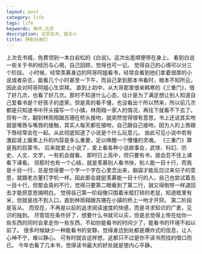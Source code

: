 ```yaml
---
layout: post
category: life
tags: life
keywords: 离开,北京
description: 北京太大，我太小
title: 拜别兄弟们
---
```


上次去书城，免费领到一本白岩松的《白说》。这次出差顺便带在身上。
看到白说一些关于书的经历与心境，自己回顾，觉得也可一记。
觉得自己的心境可以分三个阶段。
小时候，经常羡慕身边的阿哥阿姐看书，经常会看到他们拿着很厚的小说或者杂志，能看几个小时甚至一下午，而自己拿到那本书看时，根本不知所云，因此会对阿哥阿姐心生崇拜。
直到上初中，从大哥那里借来韩寒的《三重门》，借了好几次，也看了好几次。那时不知道什么心态，估计是为了满足想让别人知道自己爱看书是个好孩子的虚荣，但是真的看不懂，也没看出个所以然来，所以前几次都是只知道书中开头描写一个小镇，林雨翔一家人的情况，再往下就看不下去了。
但有一次，翻到林雨翔跟苏珊在桥头接吻，就突然觉得很有意思，书上还说其实吻就是嘴唇与嘴唇的接触，其实人每天都在接吻，自己跟自己接吻，因为人的上唇跟下唇经常会在一起。从此彻底知道了小说是个什么玩意儿。
由此可见小说中若有激起肾上腺素上升的内容是多么重要，足以唤醒一个懵懂的灵魂。
《三重门》算是我的启蒙书。
后来就爱上小说了，爱上看各种小说故事会，武侠、科幻、历史、人文、文学，一有机会就看。
那时已上高中，但只要有书，就会忍不住上课看下课看。
但那时也有一个心结，就是羡慕别人看书快，别人能一目十行，而我是十目一行，总是觉得要一个字一个字在心里念出来，脑袋才能反应过来句子的意思，就跟老古董打字机一样。因此那会就挺羡慕能一目十行的人，自己也尝试着去一目十行，但那会真的不行，觉得只要第二眼看到了第二行，就又得倒带一样退回去才能把意思搞明白。
觉得自己第一阶段像只围着米框打转的老鼠，知道框里有米，但就是找不到入口，直到林雨翔跟苏珊在小镇的桥上一吻才开窍。
第二阶段是盲从。
而现在，不再是以前的追求阅读速度的快感，而是寻求知识的广袤，见识的独到。
尽管现在条件好了，想要什么书就可以买，但是总觉得上帝在给你一些东西的同时会拿走你一些东西，不如你能看书的时间少了，能看书的环境不如以前了。
很多时候缺少一种能看书的安静，觉得身边到处都是爆炸式的信息，让人心神不宁，难以静心。
可有时就会这样想，这都只不过是你不读书而找的借口而已。
今年也看了几本书，觉得读书最大的好处就是使内心平静。
